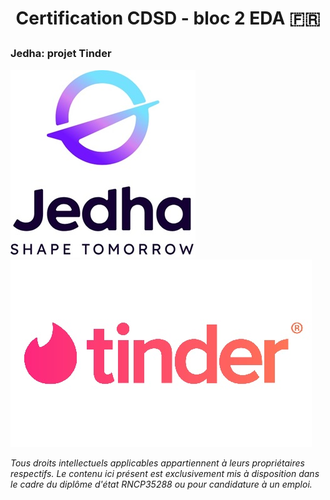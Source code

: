 # <p align="center">Certification CDSD - bloc 2 EDA :fr:

### Jedha: projet Tinder</p>
![](/logos/Logo_Jedha.jpg) ![](/logos/Logo_Tinder.jpg)

*Tous droits intellectuels applicables appartiennent à leurs propriétaires respectifs. Le contenu ici présent est exclusivement mis à disposition dans le cadre du diplôme d'état RNCP35288 ou pour candidature à un emploi.*
